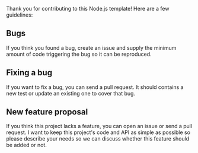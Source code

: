 Thank you for contributing to this Node.js template! Here are a few guidelines:  

## Bugs

If you think you found a bug, create an issue and supply the minimum amount
of code triggering the bug so it can be reproduced.


## Fixing a bug

If you want to fix a bug, you can send a pull request. It should contains a
new test or update an existing one to cover that bug.


## New feature proposal

If you think this project lacks a feature, you can open an issue or send a pull
request. I want to keep this project's code and API as simple as possible so please
describe your needs so we can discuss whether this feature should be added or not.